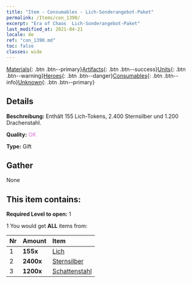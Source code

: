 ```yaml
---
title: "Item - Consumables - Lich-Sonderangebot-Paket"
permalink: /Items/con_1390/
excerpt: "Era of Chaos  Lich-Sonderangebot-Paket"
last_modified_at: 2021-04-21
locale: de
ref: "con_1390.md"
toc: false
classes: wide
---
```

 [Materials](/de/Items/){: .btn .btn--primary}[Artifacts](/de/Items/Artifacts/){: .btn .btn--success}[Units](/de/Items/Units/){: .btn .btn--warning}[Heroes](/de/Items/Heroes/){: .btn .btn--danger}[Consumables](/de/Items/Consumables/){: .btn .btn--info}[Unknown](/de/Items/Unknown/){: .btn .btn--primary}

## Details
 **Beschreibung:** Enthält 155 Lich-Tokens, 2.400 Sternsilber und 1.200 Drachenstahl.

 **Quality:** <span style="color: #DA70D6">OK</span>

 **Type:** Gift

## Gather

  None

## This item contains:

 **Required Level to open:** 1

 1 You would get **ALL** items  from:

  | Nr | Amount |     Item    |
  |:---|:-------|:------------|
  | 1 |  **155x** | [Lich](/de/Items/unt_212/) |  | 
  | 2 |  **2400x** | [Sternsilber](/de/Items/con_882/) |  | 
  | 3 |  **1200x** | [Schattenstahl](/de/Items/con_881/) |  | 
